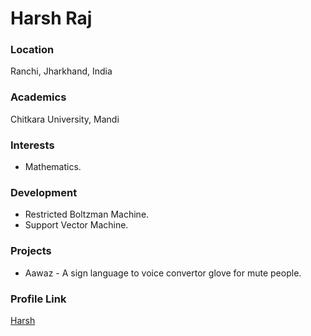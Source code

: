 # Harsh Raj

### Location

Ranchi, Jharkhand, India

### Academics

Chitkara University, Mandi

### Interests

- Mathematics.

### Development

- Restricted Boltzman Machine.
- Support Vector Machine.

### Projects

- Aawaz - A sign language to voice convertor glove for mute people.

### Profile Link

[Harsh](https://github.com/harshraj29)
